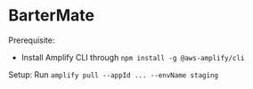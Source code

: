 # BarterMate

Prerequisite:
- Install Amplify CLI through `npm install -g @aws-amplify/cli`

Setup:
Run `amplify pull --appId ... --envName staging`
